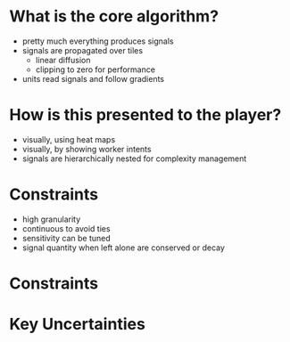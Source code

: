 # What is the core algorithm?

- pretty much everything produces signals
- signals are propagated over tiles
  - linear diffusion
  - clipping to zero for performance
- units read signals and follow gradients

# How is this presented to the player?

- visually, using heat maps
- visually, by showing worker intents
- signals are hierarchically nested for complexity management

# Constraints

- high granularity
- continuous to avoid ties
- sensitivity can be tuned
- signal quantity when left alone are conserved or decay

# Constraints

# Key Uncertainties
